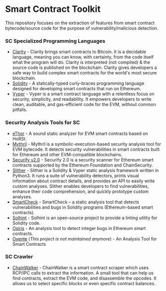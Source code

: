 # Smart Contract Toolkit 

This repository focuses on the extraction of features from smart contract bytecode/source code for the purpose of vulnerability/malicious detection.

### SC Specialized Programming Languages
* [Clarity](https://clarity-lang.org/) - Clarity brings smart contracts to Bitcoin. It is a decidable language, meaning you can know, with certainty, from the code itself what the program will do. Clarity is interpreted (not compiled) & the source code is published on the blockchain. Clarity gives developers a safe way to build complex smart contracts for the world's most secure blockchain.
* [Solidity](https://soliditylang.org/) - A statically-typed curly-braces programming language designed for developing smart contracts that run on Ethereum.
* [Vyper](https://vyperlang.org/) - Vyper is a smart contract language with a relentless focus on security, simplicity, and readability. It empowers developers to write clean, auditable, and gas-efficient code for the EVM, without common pitfalls.

### Security Analysis Tools for SC
- [eThor](https://secpriv.wien/ethor/) - A sound static analyzer for EVM smart contracts based on HoRSt.
- [Mythril](https://github.com/ConsenSysDiligence/mythril) - Mythril is a symbolic-execution-based security analysis tool for EVM bytecode. It detects security vulnerabilities in smart contracts built for Ethereum and other EVM-compatible blockchains.
- [Securify v2.0](https://github.com/eth-sri/securify2) - Securify 2.0 is a security scanner for Ethereum smart contracts supported by the Ethereum Foundation and ChainSecurity.
- [Slither](https://github.com/crytic/slither) - Slither is a Solidity & Vyper static analysis framework written in Python3. It runs a suite of vulnerability detectors, prints visual information about contract details, and provides an API to easily write custom analyses. Slither enables developers to find vulnerabilities, enhance their code comprehension, and quickly prototype custom analyses.
- [SmartCheck](https://github.com/smartdec/smartcheck) - SmartCheck – a static analysis tool that detects vulnerabilities and bugs in Solidity programs (Ethereum-based smart contracts).
- [Solhint](https://github.com/protofire/solhint) - Solhint is an open-source project to provide a linting utility for Solidity code.
- [Osiris](https://github.com/christoftorres/Osiris) - An analysis tool to detect integer bugs in Ethereum smart contracts.
- [Oyente](https://github.com/enzymefinance/oyente) (_This project is not maintained anymore_) - An Analysis Tool for Smart Contracts

### SC Crawler
- [ChainWalker](https://github.com/0xsha/ChainWalker) - ChainWalker is a smart contract scraper which uses RCP/IPC calls to extract the information. A small tool that can help us find contracts, extract the EVM code, and disassemble the opcodes. It allows us to select specific blocks or even specific contract balances.
